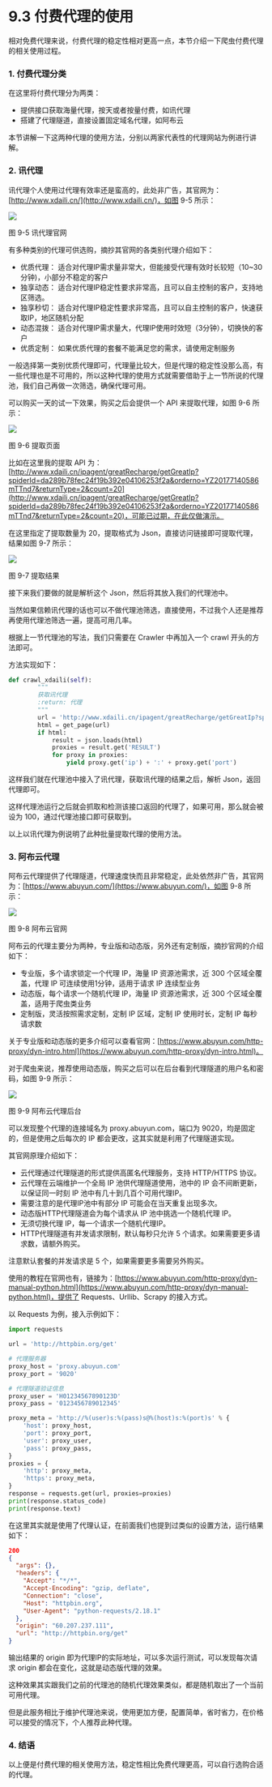 # 9.3 付费代理的使用

相对免费代理来说，付费代理的稳定性相对更高一点，本节介绍一下爬虫付费代理的相关使用过程。

### 1. 付费代理分类

在这里将付费代理分为两类：

* 提供接口获取海量代理，按天或者按量付费，如讯代理
* 搭建了代理隧道，直接设置固定域名代理，如阿布云

本节讲解一下这两种代理的使用方法，分别以两家代表性的代理网站为例进行讲解。

### 2. 讯代理

讯代理个人使用过代理有效率还是蛮高的，此处非广告，其官网为：[http://www.xdaili.cn/](http://www.xdaili.cn/)，如图 9-5 所示：

![](./pictures/9-5.png)

图 9-5 讯代理官网

有多种类别的代理可供选购，摘抄其官网的各类别代理介绍如下：

* 优质代理： 适合对代理IP需求量非常大，但能接受代理有效时长较短（10~30分钟)，小部分不稳定的客户
* 独享动态： 适合对代理IP稳定性要求非常高，且可以自主控制的客户，支持地区筛选。
* 独享秒切： 适合对代理IP稳定性要求非常高，且可以自主控制的客户，快速获取IP，地区随机分配
* 动态混拨： 适合对代理IP需求量大，代理IP使用时效短（3分钟），切换快的客户
* 优质定制： 如果优质代理的套餐不能满足您的需求，请使用定制服务

一般选择第一类别优质代理即可，代理量比较大，但是代理的稳定性没那么高，有一些代理也是不可用的，所以这种代理的使用方式就需要借助于上一节所说的代理池，我们自己再做一次筛选，确保代理可用。

可以购买一天的试一下效果，购买之后会提供一个 API 来提取代理，如图 9-6 所示：

![](./pictures/9-6.jpg)

图 9-6 提取页面

比如在这里我的提取 API 为：[http://www.xdaili.cn/ipagent/greatRecharge/getGreatIp?spiderId=da289b78fec24f19b392e04106253f2a&orderno=YZ20177140586mTTnd7&returnType=2&count=20](http://www.xdaili.cn/ipagent/greatRecharge/getGreatIp?spiderId=da289b78fec24f19b392e04106253f2a&orderno=YZ20177140586mTTnd7&returnType=2&count=20)，可能已过期，在此仅做演示。

在这里指定了提取数量为 20，提取格式为 Json，直接访问链接即可提取代理，结果如图 9-7 所示：

![](./pictures/9-7.jpg)

图 9-7 提取结果

接下来我们要做的就是解析这个 Json，然后将其放入我们的代理池中。

当然如果信赖讯代理的话也可以不做代理池筛选，直接使用，不过我个人还是推荐再使用代理池筛选一遍，提高可用几率。

根据上一节代理池的写法，我们只需要在 Crawler 中再加入一个 crawl 开头的方法即可。

方法实现如下：

```python
def crawl_xdaili(self):
        """
        获取讯代理
        :return: 代理
        """
        url = 'http://www.xdaili.cn/ipagent/greatRecharge/getGreatIp?spiderId=da289b78fec24f19b392e04106253f2a&orderno=YZ20177140586mTTnd7&returnType=2&count=20'
        html = get_page(url)
        if html:
            result = json.loads(html)
            proxies = result.get('RESULT')
            for proxy in proxies:
                yield proxy.get('ip') + ':' + proxy.get('port')
```

这样我们就在代理池中接入了讯代理，获取讯代理的结果之后，解析 Json，返回代理即可。

这样代理池运行之后就会抓取和检测该接口返回的代理了，如果可用，那么就会被设为 100，通过代理池接口即可获取到。

以上以讯代理为例说明了此种批量提取代理的使用方法。

### 3. 阿布云代理

阿布云代理提供了代理隧道，代理速度快而且非常稳定，此处依然非广告，其官网为：[https://www.abuyun.com/](https://www.abuyun.com/)，如图 9-8 所示：

![](./pictures/9-8.png)

图 9-8 阿布云官网

阿布云的代理主要分为两种，专业版和动态版，另外还有定制版，摘抄官网的介绍如下：

* 专业版，多个请求锁定一个代理 IP，海量 IP 资源池需求，近 300 个区域全覆盖，代理 IP 可连续使用1分钟，适用于请求 IP 连续型业务
* 动态版，每个请求一个随机代理 IP，海量 IP 资源池需求，近 300 个区域全覆盖，适用于爬虫类业务
* 定制版，灵活按照需求定制，定制 IP 区域，定制 IP 使用时长，定制 IP 每秒请求数

关于专业版和动态版的更多介绍可以查看官网：[https://www.abuyun.com/http-proxy/dyn-intro.html](https://www.abuyun.com/http-proxy/dyn-intro.html)。

对于爬虫来说，推荐使用动态版，购买之后可以在后台看到代理隧道的用户名和密码，如图 9-9 所示：

![](./pictures/9-9.jpg)

图 9-9 阿布云代理后台

可以发现整个代理的连接域名为 proxy.abuyun.com，端口为 9020，均是固定的，但是使用之后每次的 IP 都会更改，这其实就是利用了代理隧道实现。

其官网原理介绍如下：

* 云代理通过代理隧道的形式提供高匿名代理服务，支持 HTTP/HTTPS 协议。
* 云代理在云端维护一个全局 IP 池供代理隧道使用，池中的 IP 会不间断更新，以保证同一时刻 IP 池中有几十到几百个可用代理IP。
* 需要注意的是代理IP池中有部分 IP 可能会在当天重复出现多次。
* 动态版HTTP代理隧道会为每个请求从 IP 池中挑选一个随机代理 IP。
* 无须切换代理 IP，每一个请求一个随机代理IP。
* HTTP代理隧道有并发请求限制，默认每秒只允许 5 个请求。如果需要更多请求数，请额外购买。

注意默认套餐的并发请求是 5 个，如果需要更多需要另外购买。

使用的教程在官网也有，链接为：[https://www.abuyun.com/http-proxy/dyn-manual-python.html](https://www.abuyun.com/http-proxy/dyn-manual-python.html)，提供了 Requests、Urllib、Scrapy 的接入方式。

以 Requests 为例，接入示例如下：

```python
import requests

url = 'http://httpbin.org/get'

# 代理服务器
proxy_host = 'proxy.abuyun.com'
proxy_port = '9020'

# 代理隧道验证信息
proxy_user = 'H01234567890123D'
proxy_pass = '0123456789012345'

proxy_meta = 'http://%(user)s:%(pass)s@%(host)s:%(port)s' % {
    'host': proxy_host,
    'port': proxy_port,
    'user': proxy_user,
    'pass': proxy_pass,
}
proxies = {
    'http': proxy_meta,
    'https': proxy_meta,
}
response = requests.get(url, proxies=proxies)
print(response.status_code)
print(response.text)
```

在这里其实就是使用了代理认证，在前面我们也提到过类似的设置方法，运行结果如下：

```json
200
{
  "args": {}, 
  "headers": {
    "Accept": "*/*", 
    "Accept-Encoding": "gzip, deflate", 
    "Connection": "close", 
    "Host": "httpbin.org", 
    "User-Agent": "python-requests/2.18.1"
  }, 
  "origin": "60.207.237.111", 
  "url": "http://httpbin.org/get"
}
```

输出结果的 origin 即为代理IP的实际地址，可以多次运行测试，可以发现每次请求 origin 都会在变化，这就是动态版代理的效果。

这种效果其实跟我们之前的代理池的随机代理效果类似，都是随机取出了一个当前可用代理。

但是此服务相比于维护代理池来说，使用更加方便，配置简单，省时省力，在价格可以接受的情况下，个人推荐此种代理。

### 4. 结语

以上便是付费代理的相关使用方法，稳定性相比免费代理更高，可以自行选购合适的代理。

